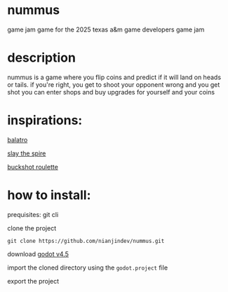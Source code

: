 # nummus
game jam game for the 2025 texas a&m game developers game jam

# description
nummus is a game where you flip coins and predict if it will land on heads or tails.
if you're right, you get to shoot your opponent
wrong and you get shot
you can enter shops and buy upgrades for yourself and your coins

# inspirations:
[balatro](https://www.playbalatro.com/)

[slay the spire](https://store.steampowered.com/app/646570/Slay_the_Spire/)

[buckshot roulette](https://store.steampowered.com/app/2835570/Buckshot_Roulette/)

# how to install:
prequisites: git cli

clone the project
```
git clone https://github.com/nianjindev/nummus.git
```
download [godot v4.5](https://godotengine.org/releases/4.5/)

import the cloned directory using the `godot.project` file

export the project
